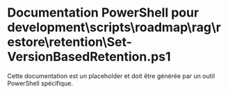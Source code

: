 # Documentation PowerShell pour development\scripts\roadmap\rag\restore\retention\Set-VersionBasedRetention.ps1

Cette documentation est un placeholder et doit être générée par un outil PowerShell spécifique.
